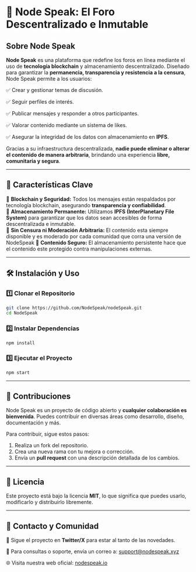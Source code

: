 # 📌 Node Speak: El Foro Descentralizado e Inmutable

## Sobre Node Speak

**Node Speak** es una plataforma que redefine los foros en línea mediante el uso de **tecnología blockchain** y almacenamiento descentralizado. Diseñado para garantizar la **permanencia, transparencia y resistencia a la censura**, Node Speak permite a los usuarios:

✅ Crear y gestionar temas de discusión.  

✅ Seguir perfiles de interés.  

✅ Publicar mensajes y responder a otros participantes.  

✅ Valorar contenido mediante un sistema de likes.

✅ Asegurar la integridad de los datos con almacenamiento en **IPFS**.


Gracias a su infraestructura descentralizada, **nadie puede eliminar o alterar el contenido de manera arbitraria**, brindando una experiencia **libre, comunitaria y segura**.

---

## 🚀 Características Clave

🔗 **Blockchain y Seguridad:** Todos los mensajes están respaldados por tecnología blockchain, asegurando **transparencia y confiabilidad**.  
📜 **Almacenamiento Permanente:** Utilizamos **IPFS (InterPlanetary File System)** para garantizar que los datos sean accesibles de forma descentralizada e inmutable.  
📢 **Sin Censura ni Moderación Arbitraria:** El contenido esta siempre disponible y es moderado por cada comunidad que corra una versión de NodeSpeak 
📢 **Contenido Seguro:** El almacenamiento persistente hace que el contenido este protegido contra manipulaciones externas.  

---

## 🛠️ Instalación y Uso

### 1️⃣ Clonar el Repositorio
```bash
git clone https://github.com/NodeSpeak/nodeSpeak.git
cd NodeSpeak
```

### 2️⃣ Instalar Dependencias
```bash
npm install
```

### 3️⃣ Ejecutar el Proyecto
```bash
npm start
```

---

## 🤝 Contribuciones

Node Speak es un proyecto de código abierto y **cualquier colaboración es bienvenida**. Puedes contribuir en diversas áreas como desarrollo, diseño, documentación y más.

Para contribuir, sigue estos pasos:
1. Realiza un fork del repositorio.
2. Crea una nueva rama con tu mejora o corrección.
3. Envía un **pull request** con una descripción detallada de los cambios.

---

## 📜 Licencia

Este proyecto está bajo la licencia **MIT**, lo que significa que puedes usarlo, modificarlo y distribuirlo libremente.

---

## 📡 Contacto y Comunidad

💬 Sigue el proyecto en **Twitter/X** para estar al tanto de las novedades.

📧 Para consultas o soporte, envía un correo a: support@nodespeak.xyz

🌐 Visita nuestra web oficial: [nodespeak.io](https://nodespeak.xyz)

